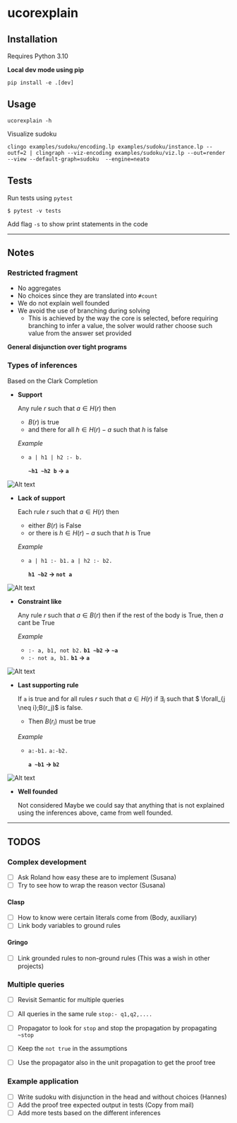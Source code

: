 # ucorexplain


## Installation

Requires Python 3.10

**Local dev mode using pip**

```shell
pip install -e .[dev]
```

## Usage

```shell
ucorexplain -h
```

Visualize sudoku

```
clingo examples/sudoku/encoding.lp examples/sudoku/instance.lp --outf=2 | clingraph --viz-encoding examples/sudoku/viz.lp --out=render --view --default-graph=sudoku  --engine=neato
```

## Tests

Run tests using `pytest`

```shell
$ pytest -v tests
```

Add flag `-s` to show print statements in the code

------------------------------------------------------------

## Notes

### Restricted fragment

- No aggregates
- No choices since they are translated into `#count`
- We do not explain well founded
- We avoid the use of branching during solving
    - This is achieved by the way the core is selected, before requiring branching to infer a value, the solver would rather choose such value from the answer set provided

**General disjunction over tight programs**

### Types of inferences

Based on the Clark Completion

- **Support**

    Any rule $r$ such that $a\in H(r)$ then
    - $B(r)$ is true
    - and there  for all $h\in H(r)-{a}$ such that $h$ is false

    *Example*

    - `a | h1 | h2 :- b.`

        **`~h1 ~h2 b` $\to$ `a`**

![Alt text](./img/support.svg)

- **Lack of support**

    Each rule $r$ such that $a\in H(r)$ then
    - either $B(r)$ is False
    - or there is $h\in H(r)-{a}$ such that $h$ is True

    *Example*
    - `a | h1 :- b1.`
      `a | h2 :- b2.`

        **`h1 ~b2` $\to$ `not a`**

![Alt text](./img/lack_of_support.svg)


- **Constraint like**

    Any rule $r$ such that $a\in B(r)$ then
    if the rest of the body is True, then $a$ cant be True

    *Example*

    - `:- a, b1, not b2.`
      **`b1 ~b2` $\to$ `~a`**
    - `:- not a, b1.`
      **`b1` $\to$ `a`**

![Alt text](./img/constraint_like.svg)


- **Last supporting rule**

    If `a` is true and for all rules $r$ such that $a\in H(r)$
    if $\exists_{i}$ such that $ \forall_{j \neq i}\;B(r_j)$ is false.
    - Then $B(r_i)$ must be true

    *Example*

    - `a:-b1.`
      `a:-b2.`

        **`a ~b1` $\to$ `b2`**

![Alt text](./img/last_supporting_rule.svg)

- **Well founded**

    Not considered
    Maybe we could say that anything that is not explained using the inferences above, came from well founded.

------------------------------------------------------------


## TODOS


### Complex development

- [ ] Ask Roland how easy these are to implement (Susana)
- [ ] Try to see how to wrap the reason vector (Susana)

#### Clasp
- [ ] How to know were certain literals come from (Body, auxiliary)
- [ ] Link body variables to ground rules
#### Gringo
- [ ] Link grounded rules to non-ground rules (This was a wish in other projects)


### Multiple queries
- [ ] Revisit Semantic for multiple  queries
- [ ] All queries in the same rule `stop:- q1,q2,....`
- [ ] Propagator to look for `stop` and stop the propagation by propagating `~stop`
- [ ] Keep the `not true` in the assumptions
- [ ] Use the propagator also in the unit propagation to get the proof tree


### Example application
- [ ] Write sudoku with disjunction in the head and without choices (Hannes)
- [ ] Add the proof tree expected output in tests (Copy from mail)
- [ ] Add more tests based on the different inferences